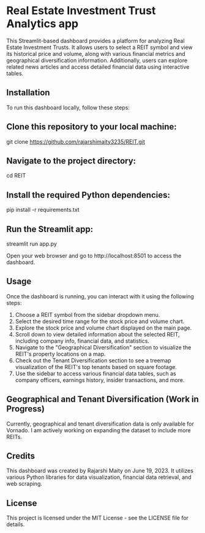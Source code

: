 # Real Estate Investment Trust Analytics app
This Streamlit-based dashboard provides a platform for analyzing Real Estate Investment Trusts. It allows users to select a REIT symbol and view its historical price and volume, along with various financial metrics and geographical diversification information. Additionally, users can explore related news articles and access detailed financial data using interactive tables.

## Installation
To run this dashboard locally, follow these steps:

## Clone this repository to your local machine:
git clone https://github.com/rajarshimaity3235/REIT.git

## Navigate to the project directory:
cd REIT

## Install the required Python dependencies:
pip install -r requirements.txt

## Run the Streamlit app:
streamlit run app.py

Open your web browser and go to http://localhost:8501 to access the dashboard.

## Usage
Once the dashboard is running, you can interact with it using the following steps:

1. Choose a REIT symbol from the sidebar dropdown menu.
2. Select the desired time range for the stock price and volume chart.
3. Explore the stock price and volume chart displayed on the main page.
4. Scroll down to view detailed information about the selected REIT, including company info, financial data, and statistics.
5. Navigate to the "Geographical Diversification" section to visualize the REIT's property locations on a map.
6. Check out the Tenant Diversification section to see a treemap visualization of the REIT's top tenants based on square footage.
7. Use the sidebar to access various financial data tables, such as company officers, earnings history, insider transactions, and more.

## Geographical and Tenant Diversification (Work in Progress)
Currently, geographical and tenant diversification data is only available for Vornado. I am actively working on expanding the dataset to include more REITs.

## Credits
This dashboard was created by Rajarshi Maity on June 19, 2023. It utilizes various Python libraries for data visualization, financial data retrieval, and web scraping.

## License
This project is licensed under the MIT License - see the LICENSE file for details.

